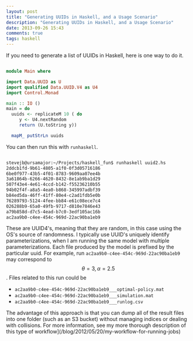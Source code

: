 ```yaml
---
layout: post
title: "Generating UUIDs in Haskell, and a Usage Scenario"
description: "Generating UUIDs in Haskell, and a Usage Scenario"
date: 2013-09-26 15:43
comments: true
tags: haskell
---
```

If you need to generate a list of UUIDs in Haskell, here is one way to do it.

``` haskell

module Main where

import Data.UUID as U
import qualified Data.UUID.V4 as U4
import Control.Monad

main :: IO ()
main = do
  uuids <- replicateM 10 ( do
     y <- U4.nextRandom
     return (U.toString y))

  mapM_ putStrLn uuids


```

You can then run this with ```runhaskell```. 

``` bash

stevejb@ursamajor:~/Projects/haskell_fun$ runhaskell uuid2.hs 
2ddcb1fd-9b61-4805-a1f0-0f3d05716186
6be0f977-43b5-4f01-8783-9609aa07ee4b
3a61864b-6266-4620-8432-8e1ab9ba1d29
507f43e4-4e61-4ccd-b142-f55236210b55
94b02f4f-a8a5-4ea0-b868-345997adbf39
b84ed5da-46ff-41ff-80e4-c2ad1fdb5e0b
76289793-5124-4fee-bb84-e61c08ece7c4
026288b9-65a0-49fb-9717-d810e7846e43
a79b858d-d7c5-4ead-b7c0-3edf105ac16b
ac2aa9b0-c4ee-454c-969d-22ac90ba1eb9

```

These are UUID4's, meaning that they are random, in this case using the OS's source of randomness. I typically use UUID's uniquely identify parameterizations, when I am running the same model with multiple parameterizations. Each file produced by the model is prefixed by the particular uuid. For example, run ```ac2aa9b0-c4ee-454c-969d-22ac90ba1eb9``` may correspond to $$\theta = 3, \alpha = 2.5$$. Files related to this run could be 

+ ```ac2aa9b0-c4ee-454c-969d-22ac90ba1eb9___optimal-policy.mat```
+ ```ac2aa9b0-c4ee-454c-969d-22ac90ba1eb9___simulation.mat```
+ ```ac2aa9b0-c4ee-454c-969d-22ac90ba1eb9___runlog.csv```

The advantage of this approach is that you can dump all of the result files into one folder (such as an S3 bucket) without managing indices or dealing with collisions. For more information, see my more thorough description of this type of workflow](/blog/2012/05/20/my-workflow-for-running-jobs)
